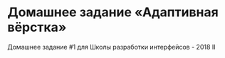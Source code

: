 # Домашнее задание «Адаптивная вёрстка» 
Домашнее задание #1 для Школы разработки интерфейсов - 2018 II
